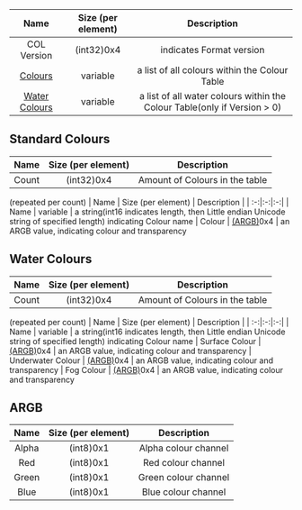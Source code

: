 | Name | Size (per element) | Description |
| :-:|:-:|:-:|
| COL Version | (int32)0x4 | indicates Format version
| [Colours](./COL.md#Standard-Colours) | variable | a list of all colours within the Colour Table
| [Water Colours](./COL.md#Water-Colours) | variable | a list of all water colours within the Colour Table(only if Version > 0)

## Standard Colours


| Name | Size (per element) | Description |
| :-:|:-:|:-:|
| Count | (int32)0x4 | Amount of Colours in the table

(repeated per count)
| Name | Size (per element) | Description |
| :-:|:-:|:-:|
| Name | variable | a string(int16 indicates length, then Little endian Unicode string of specified length) indicating Colour name
| Colour | [(ARGB)](./COL.md#ARGB)0x4 | an ARGB value, indicating colour and transparency


## Water Colours


| Name | Size (per element) | Description |
| :-:|:-:|:-:|
| Count | (int32)0x4 | Amount of Colours in the table

(repeated per count)
| Name | Size (per element) | Description |
| :-:|:-:|:-:|
| Name | variable | a string(int16 indicates length, then Little endian Unicode string of specified length) indicating Colour name
| Surface Colour | [(ARGB)](./COL.md#ARGB)0x4 | an ARGB value, indicating colour and transparency
| Underwater Colour | [(ARGB)](./COL.md#ARGB)0x4 | an ARGB value, indicating colour and transparency
| Fog Colour | [(ARGB)](./COL.md#ARGB)0x4 | an ARGB value, indicating colour and transparency

## ARGB

| Name | Size (per element) | Description |
| :-:|:-:|:-:|
| Alpha | (int8)0x1 | Alpha colour channel 
| Red | (int8)0x1 | Red colour channel 
| Green | (int8)0x1 | Green colour channel 
| Blue | (int8)0x1 | Blue colour channel 
